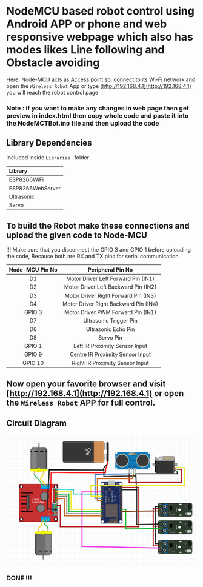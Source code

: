 # NodeMCU based robot control using Android APP or phone and web responsive webpage which also has modes likes Line following and Obstacle avoiding
Here, Node-MCU acts as Access point
so, connect to its Wi-Fi network and open the ```Wireless Robot``` App or type [http://192.168.4.1](http://192.168.4.1) you will reach the robot control page
### Note : if you want to make any changes in web page then get preview in index.html then copy whole code and paste it into the NodeMCTBot.ino file and then upload the code

## Library Dependencies
Included inside ```Libraries ``` folder

| Library |
| :--- |
| ESP8266WiFi |
| ESP8266WebServer |
| Ultrasonic |
| Servo |
## To build the Robot make these connections and upload the given code to Node-MCU
!!! Make sure that you disconnect the GPIO 3 and GPIO 1 before uploading the code, Because both are RX and TX pins for serial communication

| Node-MCU Pin No | Peripheral Pin No |
| :---:           |              :---: |
| D1 | Motor Driver Left Forward Pin (IN1) |
| D2 | Motor Driver Left Backward Pin (IN2) |
| D3 | Motor Driver Right Forward Pin (IN3) |
| D4 | Motor Driver Right Backward Pin (IN4) |
| GPIO 3 | Motor Driver PWM Forward Pin (IN1) |
| D7 | Ultrasonic Trigger Pin |
| D6 | Ultrasonic Echo Pin |
| D8 | Servo Pin |
| GPIO 1 | Left IR Proximity Sensor Input |
| GPIO 9 | Centre IR Proximity Sensor Input |
| GPIO 10 | Right IR Proximity Sensor Input |

## Now open your favorite browser and visit [http://192.168.4.1](http://192.168.4.1) or open the ```Wireless Robot``` APP for full control.

## Circuit Diagram

![Circuit Diagram](https://github.com/Sampad-Hegde/Wireless_Robot-Android-APP-for-controlling-BT-or-WiFi-enebled-Robot/blob/main/Node-MCU/Node_MCU_Robot_CKT.png)


### DONE !!!
